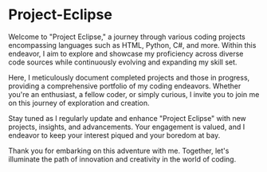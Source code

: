 # Project-Eclipse
Welcome to "Project Eclipse," a journey through various coding projects encompassing languages such as HTML, Python, C#, and more. Within this endeavor, I aim to explore and showcase my proficiency across diverse code sources while continuously evolving and expanding my skill set.

Here, I meticulously document completed projects and those in progress, providing a comprehensive portfolio of my coding endeavors. Whether you're an enthusiast, a fellow coder, or simply curious, I invite you to join me on this journey of exploration and creation.

Stay tuned as I regularly update and enhance "Project Eclipse" with new projects, insights, and advancements. Your engagement is valued, and I endeavor to keep your interest piqued and your boredom at bay.

Thank you for embarking on this adventure with me. Together, let's illuminate the path of innovation and creativity in the world of coding.

